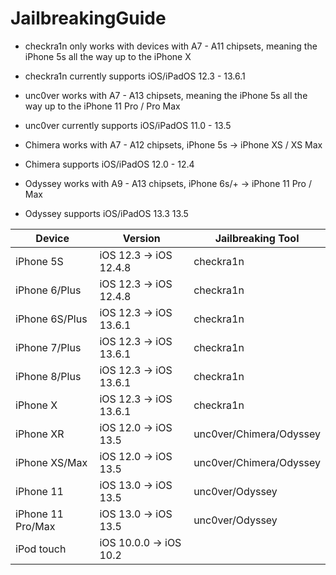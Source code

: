 # JailbreakingGuide

- checkra1n only works with devices with A7 - A11 chipsets, meaning the iPhone 5s all the way up to the iPhone X
- checkra1n currently supports iOS/iPadOS 12.3 - 13.6.1

- unc0ver works with A7 - A13 chipsets, meaning the iPhone 5s all the way up to the iPhone 11 Pro / Pro Max
- unc0ver currently supports iOS/iPadOS 11.0 - 13.5

- Chimera works with A7 - A12 chipsets, iPhone 5s -> iPhone XS / XS Max
- Chimera supports iOS/iPadOS 12.0 - 12.4

- Odyssey works with A9 - A13 chipsets, iPhone 6s/+ -> iPhone 11 Pro / Max
- Odyssey supports iOS/iPadOS 13.3 13.5

| Device | Version | Jailbreaking Tool |
|---------|----------|----------|
| iPhone 5S  | iOS 12.3 -> iOS 12.4.8 | checkra1n |
| iPhone 6/Plus  | iOS 12.3 -> iOS 12.4.8 | checkra1n |
| iPhone 6S/Plus | iOS 12.3 -> iOS 13.6.1 | checkra1n |
| iPhone 7/Plus  | iOS 12.3 -> iOS 13.6.1 | checkra1n |
| iPhone 8/Plus  | iOS 12.3 -> iOS 13.6.1 | checkra1n |
| iPhone X       | iOS 12.3 -> iOS 13.6.1 | checkra1n |
| iPhone XR      | iOS 12.0 -> iOS 13.5   | unc0ver/Chimera/Odyssey |
| iPhone XS/Max  | iOS 12.0 -> iOS 13.5   | unc0ver/Chimera/Odyssey |
| iPhone 11      | iOS 13.0 -> iOS 13.5   | unc0ver/Odyssey         |
| iPhone 11 Pro/Max | iOS 13.0 -> iOS 13.5 | unc0ver/Odyssey        |
| iPod touch  | iOS 10.0.0 -> iOS 10.2 |
